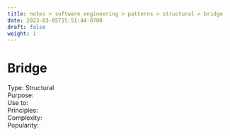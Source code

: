 ```yaml
---
title: notes > software engineering > patterns > structural > bridge
date: 2023-03-05T15:51:44-0700
draft: false
weight: 1
---
```

# Bridge
Type: Structural  
Purpose:  
Use to:  
Principles:  
Complexity:  
Popularity:  

